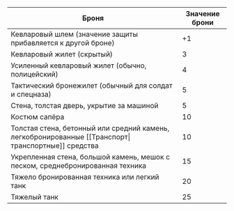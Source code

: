 
| Броня                                                                                               | Значение брони |
| --------------------------------------------------------------------------------------------------- | -------------- |
| Кевларовый шлем (значение защиты прибавляется к другой броне)                                       | +1             |
| Кевларовый жилет (скрытый)                                                                          | 3              |
| Усиленный кевларовый жилет (обычно, полицейский)                                                    | 4              |
| Тактический бронежилет (обычный для солдат и спецназа)                                              | 5              |
| Стена, толстая дверь, укрытие за машиной                                                            | 5              |
| Костюм сапёра                                                                                       | 10             |
| Толстая стена, бетонный или средний камень, легкобронированные [[Транспорт\|транспортные]] средства | 10             |
| Укрепленная стена, большой камень, мешок с песком, среднебронированная техника                      | 15             |
| Тяжело бронированная техника или легкий танк                                                        | 20             |
| Тяжелый танк                                                                                        | 25             |
